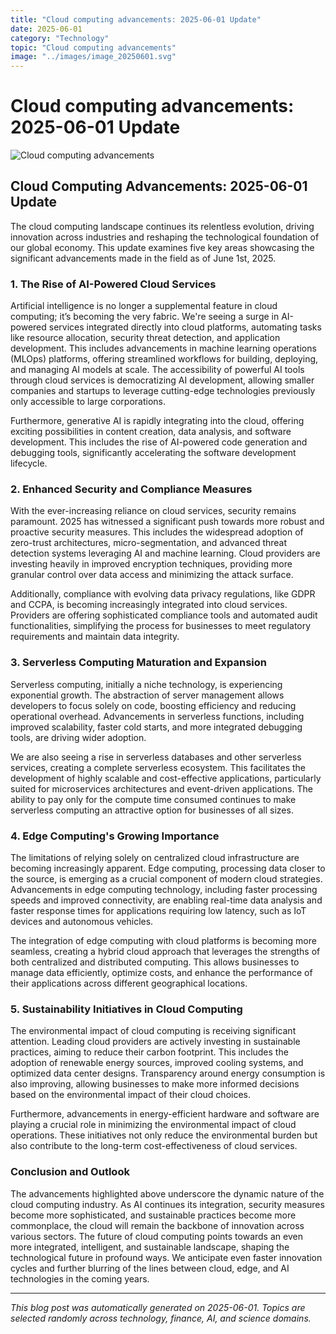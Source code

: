 ```yaml
---
title: "Cloud computing advancements: 2025-06-01 Update"
date: 2025-06-01
category: "Technology"
topic: "Cloud computing advancements"
image: "../images/image_20250601.svg"
---
```


# Cloud computing advancements: 2025-06-01 Update

![Cloud computing advancements](../images/image_20250601.svg)

## Cloud Computing Advancements: 2025-06-01 Update

The cloud computing landscape continues its relentless evolution, driving innovation across industries and reshaping the technological foundation of our global economy. This update examines five key areas showcasing the significant advancements made in the field as of June 1st, 2025.

### 1. The Rise of AI-Powered Cloud Services

Artificial intelligence is no longer a supplemental feature in cloud computing; it’s becoming the very fabric.  We're seeing a surge in AI-powered services integrated directly into cloud platforms, automating tasks like resource allocation, security threat detection, and application development.  This includes advancements in machine learning operations (MLOps) platforms, offering streamlined workflows for building, deploying, and managing AI models at scale.  The accessibility of powerful AI tools through cloud services is democratizing AI development, allowing smaller companies and startups to leverage cutting-edge technologies previously only accessible to large corporations.

Furthermore, generative AI is rapidly integrating into the cloud, offering exciting possibilities in content creation, data analysis, and software development.  This includes the rise of AI-powered code generation and debugging tools, significantly accelerating the software development lifecycle.


### 2. Enhanced Security and Compliance Measures

With the ever-increasing reliance on cloud services, security remains paramount.  2025 has witnessed a significant push towards more robust and proactive security measures.  This includes the widespread adoption of zero-trust architectures, micro-segmentation, and advanced threat detection systems leveraging AI and machine learning.  Cloud providers are investing heavily in improved encryption techniques, providing more granular control over data access and minimizing the attack surface.  

Additionally, compliance with evolving data privacy regulations, like GDPR and CCPA, is becoming increasingly integrated into cloud services.  Providers are offering sophisticated compliance tools and automated audit functionalities, simplifying the process for businesses to meet regulatory requirements and maintain data integrity.


### 3. Serverless Computing Maturation and Expansion

Serverless computing, initially a niche technology, is experiencing exponential growth.  The abstraction of server management allows developers to focus solely on code, boosting efficiency and reducing operational overhead.  Advancements in serverless functions, including improved scalability, faster cold starts, and more integrated debugging tools, are driving wider adoption.  

We are also seeing a rise in serverless databases and other serverless services, creating a complete serverless ecosystem. This facilitates the development of highly scalable and cost-effective applications, particularly suited for microservices architectures and event-driven applications.  The ability to pay only for the compute time consumed continues to make serverless computing an attractive option for businesses of all sizes.


### 4. Edge Computing's Growing Importance

The limitations of relying solely on centralized cloud infrastructure are becoming increasingly apparent.  Edge computing, processing data closer to the source, is emerging as a crucial component of modern cloud strategies.  Advancements in edge computing technology, including faster processing speeds and improved connectivity, are enabling real-time data analysis and faster response times for applications requiring low latency, such as IoT devices and autonomous vehicles.

The integration of edge computing with cloud platforms is becoming more seamless, creating a hybrid cloud approach that leverages the strengths of both centralized and distributed computing. This allows businesses to manage data efficiently, optimize costs, and enhance the performance of their applications across different geographical locations.


### 5. Sustainability Initiatives in Cloud Computing

The environmental impact of cloud computing is receiving significant attention.  Leading cloud providers are actively investing in sustainable practices, aiming to reduce their carbon footprint.  This includes the adoption of renewable energy sources, improved cooling systems, and optimized data center designs.  Transparency around energy consumption is also improving, allowing businesses to make more informed decisions based on the environmental impact of their cloud choices.

Furthermore, advancements in energy-efficient hardware and software are playing a crucial role in minimizing the environmental impact of cloud operations.  These initiatives not only reduce the environmental burden but also contribute to the long-term cost-effectiveness of cloud services.


### Conclusion and Outlook

The advancements highlighted above underscore the dynamic nature of the cloud computing industry.  As AI continues its integration, security measures become more sophisticated, and sustainable practices become more commonplace, the cloud will remain the backbone of innovation across various sectors. The future of cloud computing points towards an even more integrated, intelligent, and sustainable landscape, shaping the technological future in profound ways.  We anticipate even faster innovation cycles and further blurring of the lines between cloud, edge, and AI technologies in the coming years.


---
*This blog post was automatically generated on 2025-06-01. Topics are selected randomly across technology, finance, AI, and science domains.*
